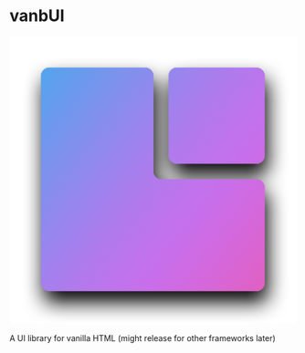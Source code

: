 # vanbUI

![vanbUI logo](https://github.com/CSP02/vanbUI/blob/main/Resources/vanbUI_logo.png)

A UI library for vanilla HTML (might release for other frameworks later)